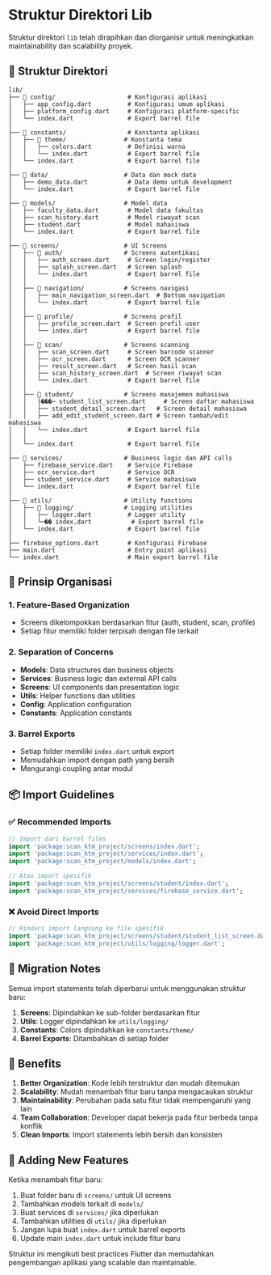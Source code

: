 # Struktur Direktori Lib

Struktur direktori `lib` telah dirapihkan dan diorganisir untuk meningkatkan maintainability dan scalability proyek.

## 📁 Struktur Direktori

```
lib/
├── 📁 config/                    # Konfigurasi aplikasi
│   ├── app_config.dart          # Konfigurasi umum aplikasi
│   ├── platform_config.dart     # Konfigurasi platform-specific
│   └── index.dart               # Export barrel file
│
├── 📁 constants/                 # Konstanta aplikasi
│   ├── 📁 theme/                # Konstanta tema
│   │   ├── colors.dart          # Definisi warna
│   │   └── index.dart           # Export barrel file
│   └── index.dart               # Export barrel file
│
├── 📁 data/                     # Data dan mock data
│   ├── demo_data.dart           # Data demo untuk development
│   └── index.dart               # Export barrel file
│
├── 📁 models/                   # Model data
│   ├── faculty_data.dart        # Model data fakultas
│   ├── scan_history.dart        # Model riwayat scan
│   ├── student.dart             # Model mahasiswa
│   └── index.dart               # Export barrel file
│
├── 📁 screens/                  # UI Screens
│   ├── 📁 auth/                 # Screens autentikasi
│   │   ├── auth_screen.dart     # Screen login/register
│   │   ├── splash_screen.dart   # Screen splash
│   │   └── index.dart           # Export barrel file
│   │
│   ├── 📁 navigation/           # Screens navigasi
│   │   ├── main_navigation_screen.dart  # Bottom navigation
│   │   └── index.dart           # Export barrel file
│   │
│   ├── 📁 profile/              # Screens profil
│   │   ├── profile_screen.dart  # Screen profil user
│   │   └── index.dart           # Export barrel file
│   │
│   ├── 📁 scan/                 # Screens scanning
│   │   ├── scan_screen.dart     # Screen barcode scanner
│   │   ├── ocr_screen.dart      # Screen OCR scanner
│   │   ├── result_screen.dart   # Screen hasil scan
│   │   ├── scan_history_screen.dart  # Screen riwayat scan
│   │   └── index.dart           # Export barrel file
│   │
│   ├── 📁 student/              # Screens manajemen mahasiswa
│   │   ├���─ student_list_screen.dart     # Screen daftar mahasiswa
│   │   ├── student_detail_screen.dart   # Screen detail mahasiswa
│   │   ├── add_edit_student_screen.dart # Screen tambah/edit mahasiswa
│   │   └── index.dart           # Export barrel file
│   │
│   └── index.dart               # Export barrel file
│
├── 📁 services/                 # Business logic dan API calls
│   ├── firebase_service.dart    # Service Firebase
│   ├── ocr_service.dart         # Service OCR
│   ├── student_service.dart     # Service mahasiswa
│   └── index.dart               # Export barrel file
│
├── 📁 utils/                    # Utility functions
│   ├── 📁 logging/              # Logging utilities
│   │   ├── logger.dart          # Logger utility
│   │   └─�� index.dart           # Export barrel file
│   └── index.dart               # Export barrel file
│
├── firebase_options.dart        # Konfigurasi Firebase
├── main.dart                    # Entry point aplikasi
└── index.dart                   # Main export barrel file
```

## 🎯 Prinsip Organisasi

### 1. **Feature-Based Organization**
- Screens dikelompokkan berdasarkan fitur (auth, student, scan, profile)
- Setiap fitur memiliki folder terpisah dengan file terkait

### 2. **Separation of Concerns**
- **Models**: Data structures dan business objects
- **Services**: Business logic dan external API calls
- **Screens**: UI components dan presentation logic
- **Utils**: Helper functions dan utilities
- **Config**: Application configuration
- **Constants**: Application constants

### 3. **Barrel Exports**
- Setiap folder memiliki `index.dart` untuk export
- Memudahkan import dengan path yang bersih
- Mengurangi coupling antar modul

## 📦 Import Guidelines

### ✅ Recommended Imports

```dart
// Import dari barrel files
import 'package:scan_ktm_project/screens/index.dart';
import 'package:scan_ktm_project/services/index.dart';
import 'package:scan_ktm_project/models/index.dart';

// Atau import spesifik
import 'package:scan_ktm_project/screens/student/index.dart';
import 'package:scan_ktm_project/services/firebase_service.dart';
```

### ❌ Avoid Direct Imports

```dart
// Hindari import langsung ke file spesifik
import 'package:scan_ktm_project/screens/student/student_list_screen.dart';
import 'package:scan_ktm_project/utils/logging/logger.dart';
```

## 🔄 Migration Notes

Semua import statements telah diperbarui untuk menggunakan struktur baru:

1. **Screens**: Dipindahkan ke sub-folder berdasarkan fitur
2. **Utils**: Logger dipindahkan ke `utils/logging/`
3. **Constants**: Colors dipindahkan ke `constants/theme/`
4. **Barrel Exports**: Ditambahkan di setiap folder

## 🚀 Benefits

1. **Better Organization**: Kode lebih terstruktur dan mudah ditemukan
2. **Scalability**: Mudah menambah fitur baru tanpa mengacaukan struktur
3. **Maintainability**: Perubahan pada satu fitur tidak mempengaruhi yang lain
4. **Team Collaboration**: Developer dapat bekerja pada fitur berbeda tanpa konflik
5. **Clean Imports**: Import statements lebih bersih dan konsisten

## 📝 Adding New Features

Ketika menambah fitur baru:

1. Buat folder baru di `screens/` untuk UI screens
2. Tambahkan models terkait di `models/`
3. Buat services di `services/` jika diperlukan
4. Tambahkan utilities di `utils/` jika diperlukan
5. Jangan lupa buat `index.dart` untuk barrel exports
6. Update main `index.dart` untuk include fitur baru

Struktur ini mengikuti best practices Flutter dan memudahkan pengembangan aplikasi yang scalable dan maintainable.